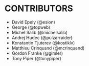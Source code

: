 # CONTRIBUTORS

 * David Epely (@esion)
 * George (@topweb)
 * Michel Salib (@michelsalib)
 * Andrej Hudec (@pulzarraider)
 * Konstantin Tjuterev (@kostiklv)
 * Matthieu Crinquand (@mcrinquand)
 * Gordon Franke (@gimler)
 * Tony Piper (@tonypiper)
